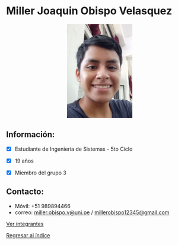 
# Miller Joaquin Obispo Velasquez

<center><img src="MillerObispo.jpeg" alt="Miller Obispo" style="width: 35%; height: auto;" title="Yo"/></center>


 ## **Información:**
- [x] Estudiante de Ingeniería de Sistemas - 5to Ciclo
- [x] 19 años
- [x] Miembro del grupo 3


 ## **Contacto:**

  * Móvil: +51 989894466
  * correo: miller.obispo.v@uni.pe / millerobispo12345@gmail.com


[Ver integrantes](../integrantes.md)

[Regresar al índice](../../proyecto.md)